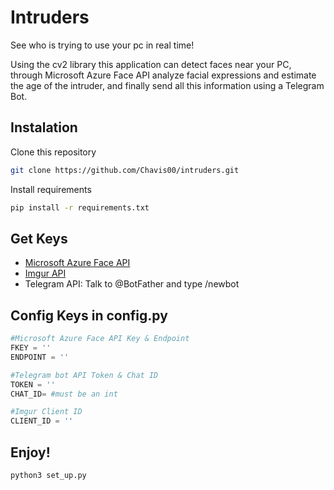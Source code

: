 # Intruders
See who is trying to use your pc in real time!  

Using the cv2 library this application can detect faces near your PC, through Microsoft Azure Face API analyze facial expressions and estimate the age of the intruder, and finally send all this information using a Telegram Bot.

## Instalation
Clone this repository
```bash
git clone https://github.com/Chavis00/intruders.git
```
Install requirements
```bash
pip install -r requirements.txt 
```

## Get Keys
- [Microsoft Azure Face API](https://azure.microsoft.com/es-es/services/cognitive-services/face/)
- [Imgur API](https://api.imgur.com/oauth2/addclient) 
- Telegram API: Talk to @BotFather and type /newbot



## Config Keys in config.py
```python
#Microsoft Azure Face API Key & Endpoint
FKEY = '' 
ENDPOINT = ''

#Telegram bot API Token & Chat ID
TOKEN = ''
CHAT_ID= #must be an int

#Imgur Client ID
CLIENT_ID = ''
```
## Enjoy!
```bash
python3 set_up.py
```
